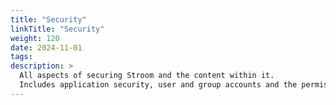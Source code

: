 ```yaml
---
title: "Security"
linkTitle: "Security"
weight: 120
date: 2024-11-01
tags: 
description: >
  All aspects of securing Stroom and the content within it.
  Includes application security, user and group accounts and the permissions model.
---
```



